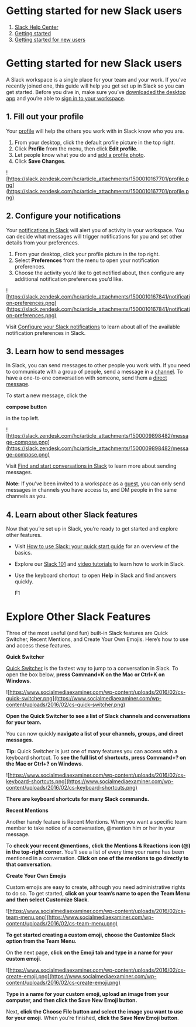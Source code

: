 # Getting started for new Slack users

1. [Slack Help Center](https://slack.com/help)
2. [Getting started](https://slack.com/help/categories/360000049043-Getting-started)
3. [Getting started for new users](https://slack.com/help/categories/360000049043-Getting-started#getting-started-for-new-users)

# **Getting started for new Slack users**

A Slack workspace is a single place for your team and your work. If you’ve recently joined one, this guide will help you get set up in Slack so you can get started. Before you dive in, make sure you’ve [downloaded the desktop app](https://slack.com/downloads) and you’re able to [sign in to your workspace](https://slack.com/help/articles/212681477-Sign-in-to-Slack).

## **1. Fill out your profile**

Your [profile](https://slack.com/help/articles/204092246-Edit-your-profile) will help the others you work with in Slack know who you are.

1. From your desktop, click the default profile picture in the top right.
2. Click **Profile** from the menu, then click **Edit profile**.  
3. Let people know what you do and [add a profile photo](https://slack.com/help/articles/115005506003-Upload-a-profile-photo).
4. Click **Save Changes**.

![https://slack.zendesk.com/hc/article_attachments/1500010167701/profile.png](https://slack.zendesk.com/hc/article_attachments/1500010167701/profile.png)

## **2. Configure your notifications**

Your [notifications in Slack](https://slack.com/help/articles/360025446073-Guide-to-Slack-notifications) will alert you of activity in your workspace. You can decide what messages will trigger notifications for you and set other details from your preferences.

1. From your desktop, click your profile picture in the top right. 
2. Select **Preferences** from the menu to open your notification preferences.
3. Choose the activity you’d like to get notified about, then configure any additional notification preferences you’d like.

![https://slack.zendesk.com/hc/article_attachments/1500010167841/notification-preferences.png](https://slack.zendesk.com/hc/article_attachments/1500010167841/notification-preferences.png)

Visit [Configure your Slack notifications](https://slack.com/help/articles/201355156-Configure-your-Slack-notifications) to learn about all of the available notification preferences in Slack.

## **3. Learn how to send messages**

In Slack, you can send messages to other people you work with. If you need to communicate with a group of people, send a message in a [channel](https://slack.com/help/articles/360017938993-What-is-a-channel). To have a one-to-one conversation with someone, send them a [direct message](https://slack.com/help/articles/212281468-Understand-direct-messages).

To start a new message, click the

**compose button**

in the top left.

![https://slack.zendesk.com/hc/article_attachments/1500009898482/message-compose.png](https://slack.zendesk.com/hc/article_attachments/1500009898482/message-compose.png)

Visit [Find and start conversations in Slack](https://slack.com/help/articles/1500000019301-Find-and-start-conversations-) to learn more about sending messages.

**Note:** If you’ve been invited to a workspace as a [guest](https://slack.com/help/articles/202518103-Understand-guest-roles-in-Slack), you can only send messages in channels you have access to, and DM people in the same channels as you.

## **4. Learn about other Slack features**

Now that you’re set up in Slack, you’re ready to get started and explore other features.

- Visit [How to use Slack: your quick start guide](https://slack.com/help/articles/360059928654-How-to-use-Slack--your-quick-start-guide) for an overview of the basics.
- Explore our [Slack 101](https://slack.com/help/categories/360000049063#slack-101) and [video tutorials](https://slack.com/help/articles/360059976673-Slack-video-tutorials) to learn how to work in Slack.
- Use the keyboard shortcut  to open **Help** in Slack and find answers quickly.
    
    F1
    

# **Explore Other Slack Features**

Three of the most useful (and fun) built-in Slack features are Quick Switcher, Recent Mentions, and Create Your Own Emojis. Here’s how to use and access these features.

**Quick Switcher**

[Quick Switcher](https://get.slack.help/hc/en-us/articles/201374536-Slack-keyboard-shortcuts) is the fastest way to jump to a conversation in Slack. To open the box below, **press Command+K on the Mac or Ctrl+K on Windows**.

![https://www.socialmediaexaminer.com/wp-content/uploads/2016/02/cs-quick-switcher.png](https://www.socialmediaexaminer.com/wp-content/uploads/2016/02/cs-quick-switcher.png)

**Open the Quick Switcher to see a list of Slack channels and conversations for your team.**

You can now quickly **navigate a list of your channels, groups, and direct messages**.

**Tip:** Quick Switcher is just one of many features you can access with a keyboard shortcut. To **see the full list of shortcuts, press Command+? on the Mac or Ctrl+? on Windows**.

![https://www.socialmediaexaminer.com/wp-content/uploads/2016/02/cs-keyboard-shortcuts.png](https://www.socialmediaexaminer.com/wp-content/uploads/2016/02/cs-keyboard-shortcuts.png)

**There are keyboard shortcuts for many Slack commands.**

**Recent Mentions**

Another handy feature is Recent Mentions. When you want a specific team member to take notice of a conversation, @mention him or her in your message.

To **check your recent @mentions,** **click the Mentions & Reactions icon (@) in the top-right corner**. You’ll see a list of every time your name has been mentioned in a conversation. **Click on one of the mentions to go directly to that conversation**.

**Create Your Own Emojis**

Custom emojis are easy to create, although you need administrative rights to do so. To get started, **click on your team’s name to open the Team Menu and then select Customize Slack**.

![https://www.socialmediaexaminer.com/wp-content/uploads/2016/02/cs-team-menu.png](https://www.socialmediaexaminer.com/wp-content/uploads/2016/02/cs-team-menu.png)

**To get started creating a custom emoji, choose the Customize Slack option from the Team Menu.**

On the next page, **click on the Emoji tab and type in a name for your custom emoji**.

![https://www.socialmediaexaminer.com/wp-content/uploads/2016/02/cs-create-emoji.png](https://www.socialmediaexaminer.com/wp-content/uploads/2016/02/cs-create-emoji.png)

**Type in a name for your custom emoji, upload an image from your computer, and then click the Save New Emoji button.**

Next, **click the Choose File button and select the image you want to use for your emoji**. When you’re finished, **click the Save New Emoji button**.